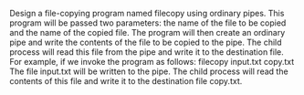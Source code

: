 Design a file-copying program named filecopy using ordinary pipes. This program will be 
passed two parameters: the name of the file to be copied and the name of the copied file. The 
program will then create an ordinary pipe and write the contents of the file to be copied to the 
pipe. The child process will read this file from the pipe and write it to the destination file. For 
example, if we invoke the program as follows: 
filecopy input.txt copy.txt
The file input.txt will be written to the pipe. The child process will read the contents of 
this file and write it to the destination file copy.txt.


